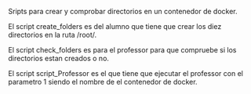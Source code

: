 Sripts para crear y comprobar directorios en un contenedor de docker.

El script create_folders es del alumno que tiene que crear los diez directorios en la ruta /root/.

El script check_folders es para el professor para que compruebe si los directorios estan creados o no.

El script script_Professor es el que tiene que ejecutar el professor con el parametro 1 siendo el nombre de el contenedor de docker.
